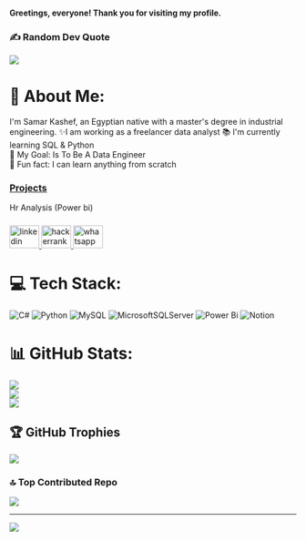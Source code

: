 <h4 align="left">Greetings, everyone! Thank you for visiting my profile.</h4>

###     

### ✍️ Random Dev Quote
![](https://quotes-github-readme.vercel.app/api?type=vetical&theme=light)

# 💫 About Me:
I'm Samar Kashef, an Egyptian native with a master's degree in industrial engineering. <be> ✨I am working as a freelancer data analyst  📚 I'm currently learning SQL & Python<br> 🎯 My Goal: Is To Be A Data Engineer<br> 🎲 Fun fact: I can learn anything from scratch<br>

### [Projects](https://github.com/Samarkashef/Power-Bi)
Hr Analysis (Power bi)

###

<div align="left">
  <a href="https://www.linkedin.com/in/samar-kashef/" target="_blank">
    <img src="https://raw.githubusercontent.com/maurodesouza/profile-readme-generator/master/src/assets/icons/social/linkedin/default.svg" width="52" height="40" alt="linkedin logo"  />
  </a>
  <a href="https://www.hackerrank.com/profile/freesamarmasa" target="_blank">
    <img src="https://raw.githubusercontent.com/maurodesouza/profile-readme-generator/master/src/assets/icons/social/hackerrank/default.svg" width="52" height="40" alt="hackerrank logo"  />
  </a>
  <a href="https://wa.me/qr/JC6HQ6TZVYX7E1" target="_blank">
    <img src="https://raw.githubusercontent.com/maurodesouza/profile-readme-generator/master/src/assets/icons/social/whatsapp/default.svg" width="52" height="40" alt="whatsapp logo"  />
  </a>
</div>

# 💻 Tech Stack:
![C#](https://img.shields.io/badge/c%23-%23239120.svg?style=for-the-badge&logo=csharp&logoColor=white) ![Python](https://img.shields.io/badge/python-3670A0?style=for-the-badge&logo=python&logoColor=ffdd54) ![MySQL](https://img.shields.io/badge/mysql-4479A1.svg?style=for-the-badge&logo=mysql&logoColor=white) ![MicrosoftSQLServer](https://img.shields.io/badge/Microsoft%20SQL%20Server-CC2927?style=for-the-badge&logo=microsoft%20sql%20server&logoColor=white) ![Power Bi](https://img.shields.io/badge/power_bi-F2C811?style=for-the-badge&logo=powerbi&logoColor=black) ![Notion](https://img.shields.io/badge/Notion-%23000000.svg?style=for-the-badge&logo=notion&logoColor=white)

# 📊 GitHub Stats:
![](https://github-readme-stats.vercel.app/api?username=Samarkashef&theme=gruvbox&hide_border=false&include_all_commits=false&count_private=false)<br/>
![](https://github-readme-streak-stats.herokuapp.com/?user=Samarkashef&theme=gruvbox&hide_border=false)<br/>
![](https://github-readme-stats.vercel.app/api/top-langs/?username=Samarkashef&theme=gruvbox&hide_border=false&include_all_commits=false&count_private=false&layout=compact)

## 🏆 GitHub Trophies
![](https://github-profile-trophy.vercel.app/?username=Samarkashef&theme=gruvbox&no-frame=true&no-bg=true&margin-w=4)


### 🔝 Top Contributed Repo
![](https://github-contributor-stats.vercel.app/api?username=Samarkashef&limit=5&theme=gruvbox_light&combine_all_yearly_contributions=true)

---
[![](https://visitcount.itsvg.in/api?id=Samarkashef&icon=2&color=2)](https://visitcount.itsvg.in)







